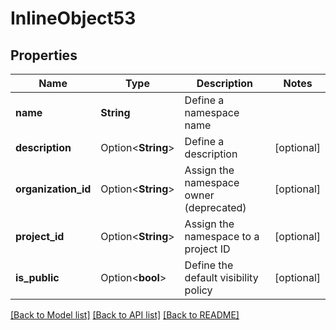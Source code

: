 # InlineObject53

## Properties

Name | Type | Description | Notes
------------ | ------------- | ------------- | -------------
**name** | **String** | Define a namespace name | 
**description** | Option<**String**> | Define a description | [optional]
**organization_id** | Option<**String**> | Assign the namespace owner (deprecated) | [optional]
**project_id** | Option<**String**> | Assign the namespace to a project ID | [optional]
**is_public** | Option<**bool**> | Define the default visibility policy | [optional]

[[Back to Model list]](../README.md#documentation-for-models) [[Back to API list]](../README.md#documentation-for-api-endpoints) [[Back to README]](../README.md)


